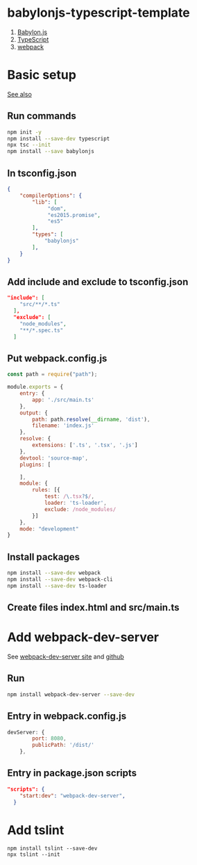 # babylonjs-typescript-template

1. [Babylon.js](https://www.babylonjs.com/)
1. [TypeScript](https://www.typescriptlang.org/)
1. [webpack](https://webpack.js.org/)

# Basic setup

[See also](https://doc.babylonjs.com/features/npm_support)

## Run commands

```bash
npm init -y
npm install --save-dev typescript
npx tsc --init
npm install --save babylonjs

```

## In tsconfig.json

```json
{
    "compilerOptions": {
        "lib": [
             "dom",
             "es2015.promise",
             "es5"
        ],
        "types": [
            "babylonjs"
        ],
    }
}
```

## Add include and exclude to tsconfig.json

```json
"include": [
    "src/**/*.ts"
  ],
  "exclude": [
    "node_modules",
    "**/*.spec.ts"
  ]

```

## Put webpack.config.js

```javascript
const path = require("path");

module.exports = {
    entry: {
        app: './src/main.ts'
    },
    output: {
        path: path.resolve(__dirname, 'dist'),
        filename: 'index.js'
    },
    resolve: {
        extensions: ['.ts', '.tsx', '.js']
    },
    devtool: 'source-map',
    plugins: [

    ],
    module: {
        rules: [{
            test: /\.tsx?$/,
            loader: 'ts-loader',
            exclude: /node_modules/
        }]
    },
    mode: "development"
}
```

## Install packages

```bash
npm install --save-dev webpack
npm install --save-dev webpack-cli
npm install --save-dev ts-loader
```

## Create files index.html and src/main.ts

# Add webpack-dev-server

See [webpack-dev-server site](https://webpack.js.org/configuration/dev-server/)
and [github](https://github.com/webpack/webpack-dev-server)

## Run

```bash
npm install webpack-dev-server --save-dev
```

## Entry in webpack.config.js

```javascript
devServer: {
        port: 8080,
        publicPath: '/dist/'
    },
```

## Entry in package.json scripts

```json
"scripts": {
    "start:dev": "webpack-dev-server",
  }
```

# Add tslint

```
npm install tslint --save-dev
npx tslint --init
```

